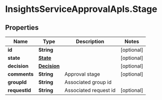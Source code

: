 # InsightsServiceApprovalApIs.Stage

## Properties
Name | Type | Description | Notes
------------ | ------------- | ------------- | -------------
**id** | **String** |  | [optional] 
**state** | [**State**](State.md) |  | [optional] 
**decision** | [**Decision**](Decision.md) |  | [optional] 
**comments** | **String** | Approval stage | [optional] 
**groupId** | **String** | Associated group id | 
**requestId** | **String** | Associated request id | [optional] 


